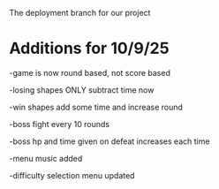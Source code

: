 The deployment branch for our project

# Additions for 10/9/25
-game is now round based, not score based

-losing shapes ONLY subtract time now

-win shapes add some time and increase round

-boss fight every 10 rounds

-boss hp and time given on defeat increases each time

-menu music added

-difficulty selection menu updated

